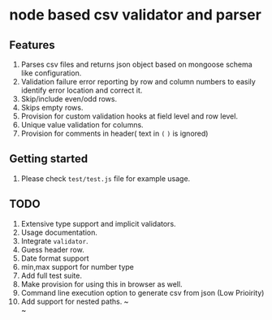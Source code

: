 
# node based csv validator and parser 

## Features

1. Parses csv files and returns json object based on mongoose schema like configuration.
1. Validation failure error reporting by row and column numbers to easily identify error location and correct it.
1. Skip/include even/odd rows.
1. Skips empty rows.
1. Provision for custom validation hooks at field level and row level.
1. Unique value validation for columns.
1. Provision for comments in header( text in `(` `)` is ignored)

## Getting started
1. Please check `test/test.js` file for example usage.


## TODO

1. Extensive type support and implicit validators. 
1. Usage documentation.
1. Integrate `validator`.
1. Guess header row.
1. Date format support
1. min,max support for number type
1. Add full test suite.
1. Make provision for using this in browser as well.
1. Command line execution option to generate csv from json (Low Prioirity)
1. Add support for nested paths.
~                                                                                                                                                                                      
~                                                
